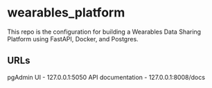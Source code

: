 # wearables_platform

This repo is the configuration for building a Wearables Data Sharing Platform using FastAPI, Docker, and Postgres.

## URLs
pgAdmin UI - 127.0.0.1:5050
API documentation - 127.0.0.1:8008/docs
